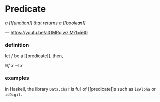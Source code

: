 # Predicate

_a [[function]] that returns a [[boolean]]_

&mdash; <https://youtu.be/aIOMRqiwziM?t=560>

### definition

let $f$ be a [[predicate]]. then,

$\mathbb B f\ x \dashv x$

### examples

in Haskell, the library `Data.Char` is full of [[predicate]]s such as `isAlpha` or `isDigit`.
